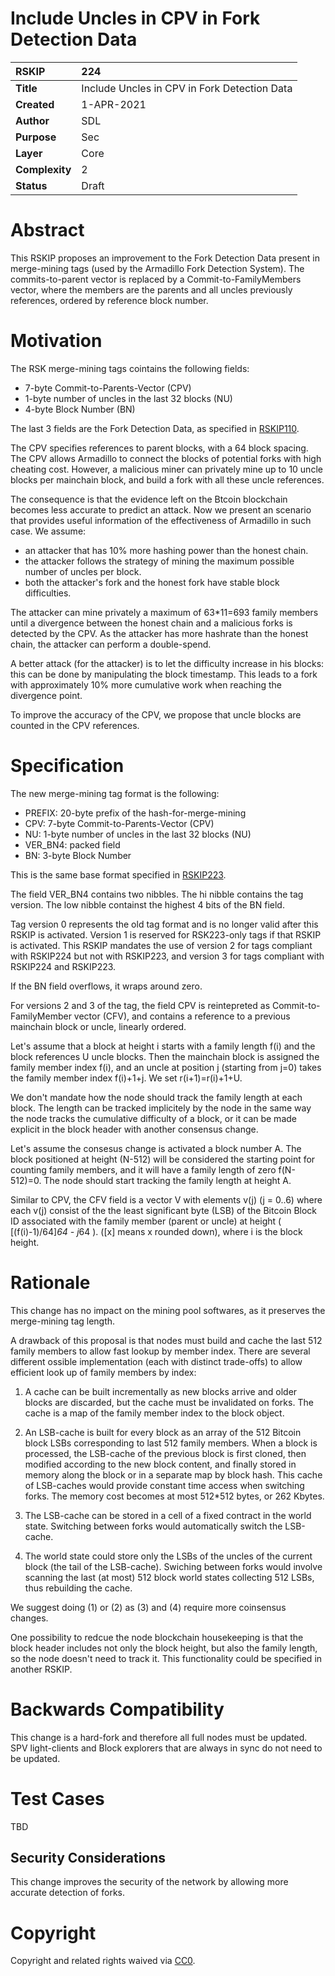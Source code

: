 # Include Uncles in CPV in Fork Detection Data

|RSKIP          |224           |
| :------------ |:-------------|
|**Title**      |Include Uncles in CPV in Fork Detection Data|
|**Created**    |1-APR-2021 |
|**Author**     |SDL |
|**Purpose**    |Sec |
|**Layer**      |Core |
|**Complexity** |2 |
|**Status**     |Draft |

# **Abstract**

This RSKIP proposes an improvement to the Fork Detection Data present in merge-mining tags (used by the Armadillo Fork Detection System). The commits-to-parent vector is replaced by a Commit-to-FamilyMembers vector, where the members are the parents and all uncles previously references, ordered by  reference block number.

# **Motivation**

The RSK merge-mining tags cointains the following fields:

* 7-byte Commit-to-Parents-Vector (CPV)
* 1-byte number of uncles in the last 32 blocks (NU)
* 4-byte Block Number (BN)

The last 3 fields are the Fork Detection Data, as specified in [RSKIP110](https://github.com/rsksmart/RSKIPs/blob/master/IPs/RSKIP110.md).

The CPV specifies references to parent blocks, with a 64 block spacing. The CPV allows Armadillo to connect the blocks of potential forks with high cheating cost. However, a malicious miner can privately mine up to 10 uncle blocks per mainchain block, and build a fork with all these uncle references.

The consequence is that the evidence left on the Btcoin blockchain becomes less accurate to predict an attack. 
Now we present an scenario that provides useful information of the effectiveness of Armadillo in such case. We assume:
* an attacker that has 10% more hashing power than the honest chain.
* the attacker follows the strategy of mining the maximum possible number of uncles per block. 
* both the attacker's fork and the honest fork have stable block difficulties.

The attacker can mine privately a maximum of 63*11=693 family members until a divergence between the honest chain and a malicious forks is detected by the CPV. As the attacker has more hashrate than the honest chain, the attacker can perform a double-spend.

A better attack (for the attacker) is to let the difficulty increase in his blocks: this can be done by manipulating the block timestamp. This leads to a fork with approximately 10% more cumulative work when reaching the divergence point.

To improve the accuracy of the CPV, we propose that uncle blocks are counted in the CPV references.


# **Specification**

The new merge-mining tag format is the following:

* PREFIX: 20-byte prefix of the hash-for-merge-mining
* CPV: 7-byte Commit-to-Parents-Vector (CPV)
* NU: 1-byte number of uncles in the last 32 blocks (NU)
* VER_BN4: packed field
* BN:  3-byte Block Number

This is the same base format specified in [RSKIP223](https://github.com/rsksmart/RSKIPs/blob/master/IPs/RSKIP223.md).

The field VER_BN4 contains two nibbles. The hi nibble contains the tag version.
The low nibble containst the highest 4 bits of the BN field.

Tag version 0 represents the old tag format and is no longer valid after this RSKIP is activated. Version 1 is reserved for RSK223-only tags if that RSKIP is activated. This RSKIP mandates the use of version 2 for tags compliant with RSKIP224 but not with RSKIP223, and version 3 for tags compliant with RSKIP224 and RSKIP223.

If the BN field overflows, it wraps around zero.

For versions 2 and 3 of the tag, the field CPV is reintepreted as Commit-to-FamilyMember vector (CFV), and contains a reference to a previous mainchain block or uncle, linearly ordered.

Let's assume that a block at height i starts with a family length f(i) and the block references U uncle blocks. Then the mainchain block is assigned the family member index f(i), and an uncle at position j (starting from j=0) takes the family member index f(i)+1+j. We set r(i+1)=r(i)+1+U.

We don't mandate how the node should track the family length at each block. The length can be tracked implicitely by the node in the same way the node tracks the cumulative difficulty of a block, or it can be made explicit in the block header with another consensus change.

Let's assume the consesus change is activated a block number A. The block positioned at height (N-512) will be considered the starting point for counting family members, and it will have a family length of zero f(N-512)=0. The node should start tracking the family length at height A.

Similar to CPV, the CFV field is a vector V with elements v(j) (j = 0..6) where each v(j) consist of the the least significant byte (LSB) of the Bitcoin Block ID associated with the family member (parent or uncle) at height ( [(f(i)-1)/64]*64 - j*64 ). ([x] means x rounded down), where i is the block height.


# Rationale

This change has no impact on the mining pool softwares, as it preserves the merge-mining tag length.

A drawback of this proposal is that nodes must build and cache the last 512 family members to allow fast lookup by member index. There are several different ossible implementation (each with distinct trade-offs) to allow efficient look up of family members by index:

1. A cache can be built incrementally as new blocks arrive and older blocks are discarded, but the cache must be invalidated on forks. The cache is a map of the family member index to the block object.

2. An LSB-cache is built for every block as an array of the 512 Bitcoin block LSBs corresponding to last 512 family members. When a block is processed, the LSB-cache of the previous block is first cloned, then modified according to the new block content, and finally stored in memory along the block or in a separate map by block hash. This cache of LSB-caches would provide constant time access when switching forks. The memory cost becomes at most 512*512 bytes, or 262 Kbytes.

3. The LSB-cache can be stored in a cell of a fixed contract in the world state. Switching between forks would automatically switch the LSB-cache.

4. The  world state could store only the LSBs of the uncles of the current block (the tail of the LSB-cache). Swiching between forks would involve scanning the last (at most) 512 block world states collecting 512 LSBs, thus rebuilding the cache.

We suggest doing (1) or (2) as (3) and (4) require more coinsensus changes.

One possibility to redcue the node blockchain housekeeping is that the block header includes not only the block height, but also the family length, so the node doesn't need to track it. This functionality could be specified in another RSKIP. 

# Backwards Compatibility

This change is a hard-fork and therefore all full nodes must be updated. SPV light-clients and Block explorers that are always in sync do not need to be updated. 

# Test Cases

TBD

## Security Considerations

This change improves the security of the network by allowing more accurate detection of forks.


# **Copyright**

Copyright and related rights waived via [CC0](https://creativecommons.org/publicdomain/zero/1.0/).